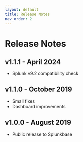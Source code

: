 ```yaml
---
layout: default
title: Release Notes
nav_order: 2
---
```

# Release Notes

## v1.1.1 - April 2024

- Splunk v9.2 compatibility check

## v1.1.0 - October 2019

- Small fixes
- Dashboard improvements

## v1.0.0 - August 2019

- Public release to Splunkbase
